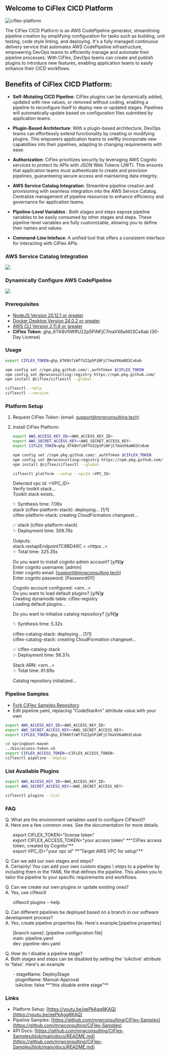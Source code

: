 ## **Welcome to CiFlex CICD Platform** ##
![ciflex-platform](https://github.com/user-attachments/assets/c42d1dde-a8d4-4f85-973a-4634961e8c26)

The CiFlex CICD Platform is an AWS CodePipeline generator, streamlining pipeline creation by simplifying configuration for tasks such as building, unit testing, code style linting, and deploying. It's a fully managed continuous delivery service that automates AWS CodePipeline infrastructure, empowering DevOps teams to efficiently manage and automate their pipeline processes. With CiFlex, DevOps teams can create and publish plugins to introduce new features, enabling application teams to easily enhance their CICD workflows.

## **Benefits of CiFlex CICD Platform:**

* **Self-Mutating CICD Pipeline**: CiFlex plugins can be dynamically added, updated with new values, or removed without coding, enabling a pipeline to reconfigure itself to deploy new or updated stages. Pipelines will automatically update based on configuration files submitted by application teams.

* **Plugin-Based Architecture**: With a plugin-based architecture, DevOps teams can effortlessly extend functionality by creating or modifying plugins. This empowers application teams to swiftly incorporate new capabilities into their pipelines, adapting to changing requirements with ease.

* **Authorization**: CiFlex prioritizes security by leveraging AWS Cognito services to protect its APIs with JSON Web Tokens (JWT). This ensures that application teams must authenticate to create and provision pipelines, guaranteeing secure access and maintaining data integrity.

* **AWS Service Catalog Integration**: Streamline pipeline creation and provisioning with seamless integration into the AWS Service Catalog. Centralize management of pipeline resources to enhance efficiency and governance for application teams.

* **Pipeline-Level Variables** : Both stages and steps expose pipeline variables to be easily consumed by other stages and steps. These pipeline-level variables are fully customizable, allowing you to define their names and values.

* **Command-Line Inteface**: A unified tool that offers a consistent interface for interacting with CiFlex APIs.

### **AWS Service Catalog Integration**

[![](https://img.youtube.com/vi/flOQveVQ04Q/0.jpg)](https://www.youtube.com/embed/flOQveVQ04Q?fs=0&autoplay=1&loop=1)

### **Dynamically Configure AWS CodePipeline**

[![](https://img.youtube.com/vi/U3SrheFSuDg/0.jpg)](https://www.youtube.com/embed/U3SrheFSuDg?fs=0&autoplay=1&loop=1)

### **Prerequisites**
- [NodeJS Version 20.12.1 or greater](https://nodejs.org/en/)
- [Docker Desktop Version 24.0.2 or greater](https://docs.docker.com/engine/install/)
- [AWS CLI Version 2.11.6 or greater](https://docs.aws.amazon.com/cli/latest/userguide/getting-started-install.html)
- **CiFlex Token**: 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 (30-Day License)
  
### **Usage**
```bash
export CIFLEX_TOKEN=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

npm config set //npm.pkg.github.com/:_authToken $CIFLEX_TOKEN
npm config set @mrwconsulting:registry https://npm.pkg.github.com/
npm install @ciflex/ciflexctl --global

ciflexctl --help
ciflexctl --version
```
### **Platform Setup**
1. Request CiFlex Token: (email: support@mrwconsulting.tech)
2. Install CiFlex Platform:

    ```bash
    export AWS_ACCESS_KEY_ID=<AWS_ACCESS_KEY_ID>
    export AWS_SECRET_ACCESS_KEY=<AWS_SECRET_ACCESS_KEY>
    export CIFLEX_TOKEN=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

    npm config set //npm.pkg.github.com/:_authToken $CIFLEX_TOKEN
    npm config set @mrwconsulting:registry https://npm.pkg.github.com/
    npm install @ciflex/ciflexctl --global

    ciflexctl platform --setup --vpcId <VPC_ID>
    ```
    Detected vpc id: <VPC_ID> <br>
    Verify toolkit stack... <br>
    Toolkit stack exists.. 
    
    ✨  Synthesis time: 7.06s <br>
    stack (ciflex-platform-stack): deploying... [1/1] <br>
    ciflex-platform-stack: creating CloudFormation changeset... 
    
    ✅  stack (ciflex-platform-stack) <br>
    ✨  Deployment time: 309.76s 
    
    Outputs: <br>
    stack.restapiEndpoint7C8BD49C = _<https...>_ <br>
    ✨  Total time: 325.35s 

    Do you want to install cognito admin account? [y/N]**y** <br>
    Enter cognito username: [admin] <br>
    Enter cognito email: [support@mrwconsulting.tech] <br>
    Enter cognito password: [Password01!] 
    
    Cognito account configured: _<arn...>_ <br>
    Do you want to load default plugins? [y/N]**y** <br>
    Creating dynamodb table: ciflex-registry <br>
    Loading default plugins... 
    
    Do you want to initialize catalog repository? [y/N]**y** 

    ✨  Synthesis time: 5.32s 

    ciflex-catalog-stack: deploying... [1/1] <br>
    ciflex-catalog-stack: creating CloudFormation changeset... 

    ✅  ciflex-catalog-stack <br>
    ✨  Deployment time: 56.37s 

    Stack ARN: _<arn...>_ <br>
    ✨  Total time: 61.69s 
    
    Catalog repository initialized... 

### **Pipeline Samples**
- [Fork CiFlex Samples Repository](https://mrwconsulting.github.io/CiFlex-Samples/)
- Edit pipeline.yaml, replacing "CodeStarArn" attribute value with your own
```bash
export AWS_ACCESS_KEY_ID=<AWS_ACCESS_KEY_ID>
export AWS_SECRET_ACCESS_KEY=<AWS_SECRET_ACCESS_KEY>
export CIFLEX_TOKEN=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

cd springboot-maven
../bin/access-token.sh 
export CIFLEX_ACCESS_TOKEN=<CIFLEX_ACCESS_TOKEN>
ciflexctl pipeline --deploy
```

### **List Available Plugins**
```bash
export AWS_ACCESS_KEY_ID=<AWS_ACCESS_KEY_ID>
export AWS_SECRET_ACCESS_KEY=<AWS_SECRET_ACCESS_KEY>

ciflexctl plugins --list
```

### **FAQ**
Q. What are the environment variables used to configure CiFlexctl?<br>
A. Here are a few common ones. See the documentation for more details.<br>
<ol>export CIFLEX_TOKEN="license token"<br>
export CIFLEX_ACCESS_TOKEN="your access token" **"CiFlex access token, created by Cognito"**<br>
export VPC_ID="your vpc id" **"Target AWS VPC for setup"**<br></ol>

Q. Can we add our own stages and steps?<br>
A. Certainly! You can add your own custom stages \ steps to a pipeline by including them in the YAML file that defines the pipeline. This allows you to tailor the pipeline to your specific requirements and workflows.<br>

Q. Can we create our own plugins or update existing ones?<br>
A. Yes, use ciflexctl<br>
<ol>ciflexctl plugins --help</ol>

Q. Can different pipelines be deployed based on a branch in our software development process?<br>
A. Yes, create pipeline properties file. Here's example:[pipeline.properties]<br>
<ol>[branch name]: [pipeline configuration file]<br>
main: pipeline.yaml<br>
dev: pipeline-dev.yaml</ol>

Q. How do I disable a pipeline stage?<br>
A. Both stages and steps can be disabled by setting the 'isActive' attribute to 'false'. Here's an example<br>
<ol>- stageName: DeployStage<br>
&nbsp;&nbsp;pluginName: Manual-Approval<br>
&nbsp;&nbsp;isActive: false **"this disable entire stage"**</ol>

### **Links**
- Platform Setup: [https://youtu.be/qePkAgg8KAQ](https://youtu.be/qePkAgg8KAQ)
- Pipeline Samples: [https://github.com/mrwconsulting/CiFlex-Samples](https://github.com/mrwconsulting/CiFlex-Samples)
- API Docs: [https://github.com/mrwconsulting/CiFlex-Samples/blob/main/docs/README.md](https://github.com/mrwconsulting/CiFlex-Samples/blob/main/docs/README.md)
